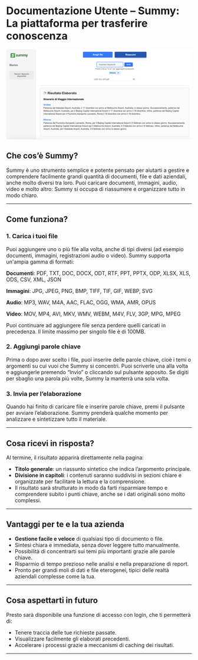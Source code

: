 # Documentazione Utente – Summy: La piattaforma per trasferire conoscenza

![Showcase Summy](documentation/showcase.png)

## Che cos’è Summy?

Summy è uno strumento semplice e potente pensato per aiutarti a gestire e comprendere facilmente grandi quantità di documenti, file e dati aziendali, anche molto diversi tra loro. Puoi caricare documenti, immagini, audio, video e molto altro: Summy si occupa di riassumere e organizzare tutto in modo chiaro.

---

## Come funziona?

### 1. Carica i tuoi file

Puoi aggiungere uno o più file alla volta, anche di tipi diversi (ad esempio documenti, immagini, registrazioni audio o video). Summy supporta un'ampia gamma di formati:

**Documenti**: PDF, TXT, DOC, DOCX, ODT, RTF, PPT, PPTX, ODP, XLSX, XLS, ODS, CSV, XML, JSON

**Immagini**: JPG, JPEG, PNG, BMP, TIFF, TIF, GIF, WEBP, SVG

**Audio**: MP3, WAV, M4A, AAC, FLAC, OGG, WMA, AMR, OPUS

**Video**: MOV, MP4, AVI, MKV, WMV, WEBM, M4V, FLV, 3GP, MPG, MPEG

Puoi continuare ad aggiungere file senza perdere quelli caricati in precedenza. Il limite massimo per singolo file è di 100MB.

### 2. Aggiungi parole chiave

Prima o dopo aver scelto i file, puoi inserire delle parole chiave, cioè i temi o argomenti su cui vuoi che Summy si concentri. Puoi scriverle una alla volta e aggiungerle premendo “Invio” o cliccando sul pulsante apposito.
Se digiti per sbaglio una parola più volte, Summy la manterrà una sola volta.

### 3. Invia per l’elaborazione

Quando hai finito di caricare file e inserire parole chiave, premi il pulsante per avviare l’elaborazione. Summy prenderà qualche momento per analizzare e sintetizzare tutto il materiale.

---

## Cosa ricevi in risposta?

Al termine, il risultato apparirà direttamente nella pagina:

- **Titolo generale**: un riassunto sintetico che indica l’argomento principale.
- **Divisione in capitoli**: i contenuti saranno suddivisi in sezioni chiare e organizzate per facilitare la lettura e la comprensione.
- Il risultato sarà strutturato in modo da farti risparmiare tempo e comprendere subito i punti chiave, anche se i dati originali sono molto complessi.

---

## Vantaggi per te e la tua azienda

- **Gestione facile e veloce** di qualsiasi tipo di documento o file.
- Sintesi chiara e immediata, senza dover leggere tutto manualmente.
- Possibilità di concentrarti sui temi più importanti grazie alle parole chiave.
- Risparmio di tempo prezioso nelle analisi e nella preparazione di report.
- Pronto per grandi moli di dati e file eterogenei, tipici delle realtà aziendali complesse come la tua.

---

## Cosa aspettarti in futuro

Presto sarà disponibile una funzione di accesso con login, che ti permetterà di:

- Tenere traccia delle tue richieste passate.
- Visualizzare facilmente gli elaborati precedenti.
- Accelerare i processi grazie a meccanismi di caching dei risultati.

---
